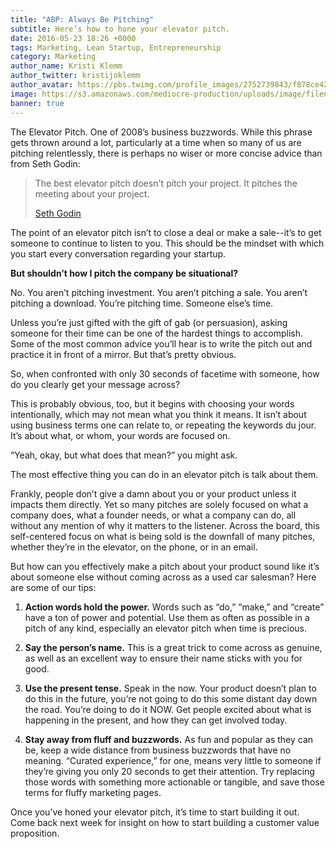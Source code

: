 ```yaml
---
title: "ABP: Always Be Pitching"
subtitle: Here’s how to hone your elevator pitch.
date: 2016-05-23 18:26 +0000
tags: Marketing, Lean Startup, Entrepreneurship
category: Marketing
author_name: Kristi Klemm
author_twitter: kristijoklemm
author_avatar: https://pbs.twimg.com/profile_images/2752739843/f878ce42bbeb25aec4c29e24240ae98d.png
image: https://s3.amazonaws.com/mediocre-production/uploads/image/filename/140/CYB2SCDOQU.jpg
banner: true
---
```


The Elevator Pitch. One of 2008’s business buzzwords. While this phrase gets thrown around a lot, particularly at a time when so many of us are pitching relentlessly, there is perhaps no wiser or more concise advice than from Seth Godin:

<blockquote>
  <p>The best elevator pitch doesn't pitch your project. It pitches the meeting about your project.</p>
  <footer><a href="http://sethgodin.typepad.com/seths_blog/2012/10/no-one-ever-bought-anything-on-an-elevator.html" target="_blank">Seth Godin</a></footer>
</blockquote>

The point of an elevator pitch isn’t to close a deal or make a sale--it’s to get someone to continue to listen to you. This should be the mindset with which you start every conversation regarding your startup. 

**But shouldn’t how I pitch the company be situational?**

No. You aren’t pitching investment. You aren’t pitching a sale. You aren’t pitching a download. You’re pitching time. Someone else’s time. 

Unless you’re just gifted with the gift of gab (or persuasion), asking someone for their time can be one of the hardest things to accomplish. Some of the most common advice you’ll hear is to write the pitch out and practice it in front of a mirror. But that’s pretty obvious.

So, when confronted with only 30 seconds of facetime with someone, how do you clearly get your message across? 

This is probably obvious, too, but it begins with choosing your words intentionally, which may not mean what you think it means. It isn’t about using business terms one can relate to, or repeating the keywords du jour. It’s about what, or whom, your words are focused on. 

“Yeah, okay, but what does that mean?” you might ask. 

The most effective thing you can do in an elevator pitch is talk about them. 

Frankly, people don’t give a damn about you or your product unless it impacts them directly. Yet so many pitches are solely focused on what a company does, what a founder needs, or what a company can do, all without any mention of why it matters to the listener. Across the board, this self-centered focus on what is being sold is the downfall of many pitches, whether they’re in the elevator, on the phone, or in an email. 

But how can you effectively make a pitch about your product sound like it’s about someone else without coming across as a used car salesman? Here are some of our tips:

1. **Action words hold the power.** Words such as “do,” “make,” and “create” have a ton of power and potential. Use them as often as possible in a pitch of any kind, especially an elevator pitch when time is precious.

2. **Say the person’s name.** This is a great trick to come across as genuine, as well as an excellent way to ensure their name sticks with you for good. 

3. **Use the present tense.** Speak in the now. Your product doesn’t plan to do this in the future, you’re not going to do this some distant day down the road. You’re doing to do it NOW. Get people excited about what is happening in the present, and how they can get involved today.

4. **Stay away from fluff and buzzwords.** As fun and popular as they can be, keep a wide distance from business buzzwords that have no meaning. “Curated experience,” for one, means very little to someone if they’re giving you only 20 seconds to get their attention. Try replacing those words with something more actionable or tangible, and save those terms for fluffy marketing pages.

Once you’ve honed your elevator pitch, it’s time to start building it out. Come back next week for insight on how to start building a customer value proposition.